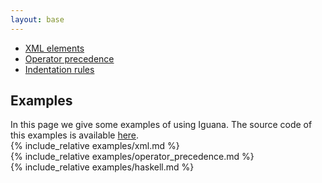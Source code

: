 ```yaml
---
layout: base
---
```


<script type="text/javascript">
	$('body').scrollspy({
	    target: '.bs-docs-sidebar',
	    offset: 40
	});

	$("#sidebar").affix({
	    offset: {
	      top: 60
	    }
	});
</script>

<div class="row">
    <!--Nav Bar -->
    <nav class="col-xs-3 bs-docs-sidebar">
        <ul id="sidebar" class="nav nav-stacked fixed">
    		<li>
                <a href="#XML">XML elements</a>
            </li>
            <li>
                <a href="#OperatorePrecedence">Operator precedence</a>
            </li>
            <li>
                <a href="#Haskell">Indentation rules</a>
            </li>
        </ul>
    </nav>
    <!--Main Content -->
    <div class="col-xs-9">
        <section class="group">
            <h2>Examples</h2>
            In this page we give some examples of using Iguana. The source code
            of this examples is available <a href="https://github.com/iguana-parser/examples">here</a>.
        </section>
        <section id="XML" class="group">
			{% include_relative examples/xml.md %}
        </section>
        <section id="OperatorePrecedence" class="group">
        	{% include_relative examples/operator_precedence.md %}
        </section>    
        <section id="Haskell" class="group">
        	{% include_relative examples/haskell.md %}
        </section>    
    </div>
</div>
